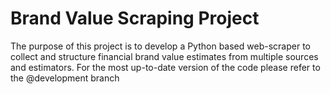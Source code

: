 # Brand Value Scraping Project
The purpose of this project is to develop a Python based web-scraper to collect and structure financial brand value estimates from multiple sources and estimators. For the most up-to-date version of the code please refer to the @development branch 



